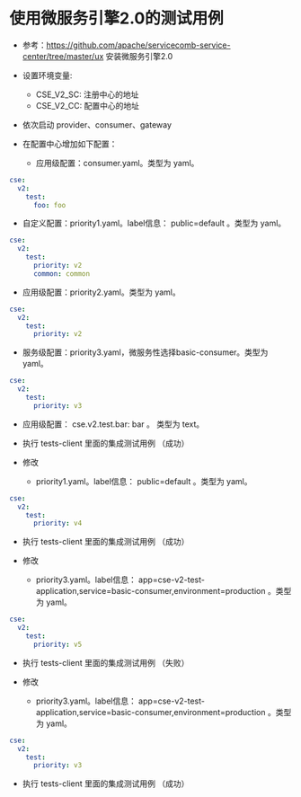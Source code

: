 # 使用微服务引擎2.0的测试用例

* 参考：https://github.com/apache/servicecomb-service-center/tree/master/ux 安装微服务引擎2.0

* 设置环境变量:
  * CSE_V2_SC: 注册中心的地址
  * CSE_V2_CC: 配置中心的地址

* 依次启动 provider、consumer、gateway

* 在配置中心增加如下配置：
  * 应用级配置：consumer.yaml。类型为 yaml。 

```yaml
cse:
  v2:
    test:
      foo: foo
```

  * 自定义配置：priority1.yaml。label信息： public=default 。类型为 yaml。 
```yaml
cse:
  v2:
    test:
      priority: v2
      common: common
```

  * 应用级配置：priority2.yaml。类型为 yaml。 
```yaml
cse:
  v2:
    test:
      priority: v2
```
  * 服务级配置：priority3.yaml，微服务性选择basic-consumer。类型为 yaml。 
```yaml
cse:
  v2:
    test:
      priority: v3
```

  * 应用级配置： cse.v2.test.bar: bar 。 类型为 text。 
  
* 执行 tests-client 里面的集成测试用例 （成功）

* 修改
  * priority1.yaml。label信息： public=default 。类型为 yaml。 
```yaml
cse:
  v2:
    test:
      priority: v4
```

* 执行 tests-client 里面的集成测试用例 （成功） 

* 修改
  * priority3.yaml。label信息： app=cse-v2-test-application,service=basic-consumer,environment=production 。类型为 yaml。 
```yaml
cse:
  v2:
    test:
      priority: v5
```

* 执行 tests-client 里面的集成测试用例 （失败） 

* 修改
  * priority3.yaml。label信息： app=cse-v2-test-application,service=basic-consumer,environment=production 。类型为 yaml。 
```yaml
cse:
  v2:
    test:
      priority: v3
```

* 执行 tests-client 里面的集成测试用例 （成功） 